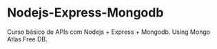 # Nodejs-Express-Mongodb
 Curso básico de APIs com Nodejs + Express + Mongodb. Using Mongo Atlas Free DB.
